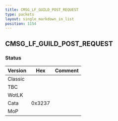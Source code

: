 ```yaml
---
title: CMSG_LF_GUILD_POST_REQUEST
type: packets
layout: single_markdown_in_list
position: 1154
---
```


## CMSG_LF_GUILD_POST_REQUEST

### Status

Version    | Hex        | Comment
---------- | ---------- | ---------- 
Classic    |            |
TBC        |            |
WotLK      |            |
Cata       | 0x3237     |
MoP        |            |